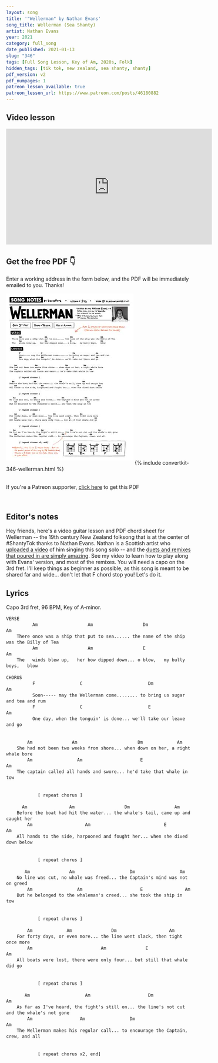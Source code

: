 ```yaml
---
layout: song
title: '"Wellerman" by Nathan Evans'
song_title: Wellerman (Sea Shanty)
artist: Nathan Evans
year: 2021
category: full_song
date_published: 2021-01-13
slug: "346"
tags: [Full Song Lesson, Key of Am, 2020s, Folk]
hidden_tags: [tik tok, new zealand, sea shanty, shanty]
pdf_version: v2
pdf_numpages: 1
patreon_lesson_available: true
patreon_lesson_url: https://www.patreon.com/posts/46180882
---
```






## Video lesson

<iframe width="560" height="315" src="https://www.youtube.com/embed/88AlMF-q-dY" frameborder="0" allow="accelerometer; autoplay; encrypted-media; gyroscope; picture-in-picture" allowfullscreen></iframe>

<!-- { % include pdf-module.html slug = page.slug pdf_numpages = page.pdf_numpages pdf_version = page.pdf_version has_patreon_url = page.patreon_lesson_url patreon_url = page.patreon_lesson_url free_pdf_available = page.free_pdf_available free_pdf_url = page.free_pdf_url song_name = page.song_title % }  -->

<div class="pdf_module_v2" style="padding-bottom: 8px; margin-bottom: 24px;">
<h2 class="mtn">Get the free PDF 👇</h2>
<p>Enter a working address in the form below, and the PDF will be immediately emailed to you. Thanks!</p>
<img style="margin-bottom: 12px;" src="/images/pdfs/preview/346.jpg" alt="Wellerman lyrics and guitar chords (print-friendly PDF)" />
{% include convertkit-346-wellerman.html %}
</div>

<p class="pdf_module_v2__footnote">If you're a Patreon supporter, <a target="_blank" href="https://www.patreon.com/posts/46180882">click here</a> to get this PDF</p>
<br />

## Editor's notes

Hey friends, here's a video guitar lesson and PDF chord sheet for Wellerman -- the 19th century New Zealand folksong that is at the center of #ShantyTok thanks to Nathan Evans. Nathan is a Scottish artist who [uploaded a video](https://www.tiktok.com/@nathanevanss/video/6910995345421962498?referer_url=https%3A%2F%2Fwww.polygon.com%2F&referer_video_id=6910995345421962498) of him singing this song solo -- and the [duets and remixes that poured in are simply amazing](https://www.polygon.com/2021/1/12/22226992/tiktok-sea-shanty-wellerman-longest-johns-of-thieves). See my video to learn how to play along with Evans' version, and most of the remixes. You will need a capo on the 3rd fret. I'll keep things as beginner as possible, as this song is meant to be shared far and wide... don't let that F chord stop you! Let's do it.

## Lyrics

Capo 3rd fret, 96 BPM, Key of A-minor.

    VERSE
              Am                   Am                   Dm                       Am
        There once was a ship that put to sea...... the name of the ship was the Billy of Tea
              Am                   Am                   E                        Am
        The   winds blew up,   her bow dipped down... o blow,   my bully boys,   blow

    CHORUS
              F                 C                         Dm                 Am
              Soon----- may the Wellerman come........ to bring us sugar and tea and rum
              F                 C                         E                  Am
              One day, when the tonguin' is done... we'll take our leave and go


            Am               Am                       Dm             Am
        She had not been two weeks from shore... when down on her, a right whale bore
            Am                 Am                      E                  Am
        The captain called all hands and swore... he'd take that whale in tow


                [ repeat chorus ]

          Am                Am                   Dm                 Am
        Before the boat had hit the water... the whale's tail, came up and caught her
            Am                    Am                            E                Am
        All hands to the side, harpooned and fought her... when she dived down below


                [ repeat chorus ]

           Am               Am                     Dm                 Am
        No line was cut, no whale was freed... the Captain's mind was not on greed
            Am                 Am                      E                Am
        But he belonged to the whaleman's creed... she took the ship in tow


                [ repeat chorus ]

            Am             Am               Dm                    Am
        For forty days, or even more... the line went slack, then tight once more
            Am                          Am               E                    Am
        All boats were lost, there were only four... but still that whale did go


                [ repeat chorus ]

           Am                     Am                      Dm                     Am                 
        As far as I've heard, the fight's still on... the line's not cut and the whale's not gone
            Am                  Am                 Dm                     Am              
        The Wellerman makes his regular call... to encourage the Captain, crew, and all


                [ repeat chorus x2, end]
